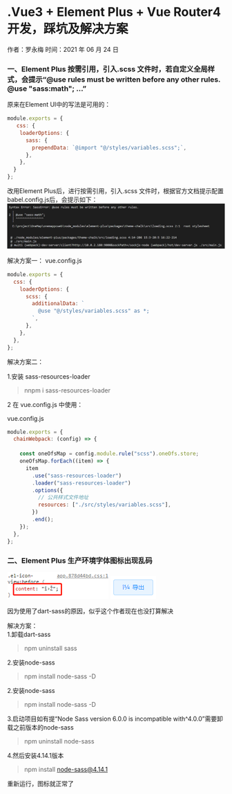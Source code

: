 # .Vue3 + Element Plus + Vue Router4 开发，踩坑及解决方案

作者：罗永梅
时间：2021 年 06 月 24 日

### 一、Element Plus 按需引用，引入.scss 文件时，若自定义全局样式，会提示“@use rules must be written before any other rules. @use "sass:math"; ...”
原来在Element UI中的写法是可用的：
```js
module.exports = {
   css: {
    loaderOptions: {
      sass: {
        prependData: `@import "@/styles/variables.scss";`,
      },
    },
  }
};
```
改用Element Plus后，进行按需引用，引入.scss 文件时，根据官方文档提示配置babel.config.js后，会提示如下：
![Image text](images/sass-error-1.png)

解决方案一：
vue.config.js
```js
module.exports = {
  css: {
    loaderOptions: {
      scss: {
        additionalData: `
          @use "@/styles/variables.scss" as *;
        `,
      },
    },
  },
};
```

解决方案二：

1.安装 sass-resources-loader
   > nnpm i sass-resources-loader

2 在 vue.config.js 中使用：

vue.config.js
```js
module.exports = {
  chainWebpack: (config) => {

    const oneOfsMap = config.module.rule("scss").oneOfs.store;
    oneOfsMap.forEach((item) => {
      item
        .use("sass-resources-loader")
        .loader("sass-resources-loader")
        .options({
          // 公共样式文件地址
          resources: ["./src/styles/variables.scss"],
        })
        .end();
    });
  },
};
```


### 二、Element Plus 生产环境字体图标出现乱码

![Image text](images/icon-1.png)
![Image text](images/icon-2.png)

因为使用了dart-sass的原因，似乎这个作者现在也没打算解决

解决方案：  
1.卸载dart-sass
> npm uninstall sass

2.安装node-sass
> npm install node-sass -D

2.安装node-sass
> npm install node-sass -D

3.启动项目如有提“Node Sass version 6.0.0 is incompatible with^4.0.0”需要卸载之前版本的node-sass
>npm uninstall node-sass

4.然后安装4.14.1版本
> npm install node-sass@4.14.1

重新运行，图标就正常了